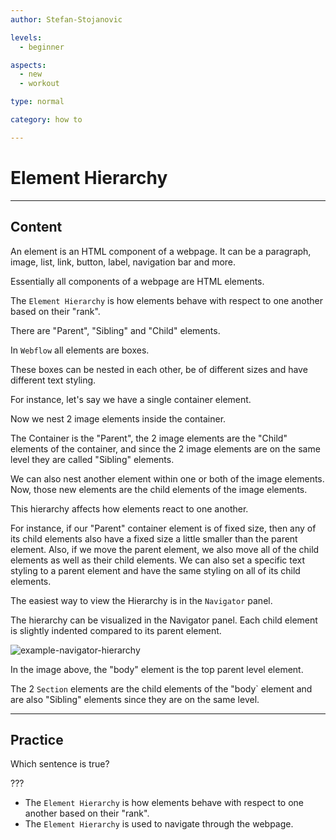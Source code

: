 ```yaml
---
author: Stefan-Stojanovic

levels:
  - beginner

aspects:
  - new
  - workout

type: normal

category: how to

---
```


# Element Hierarchy

---
## Content

An element is an HTML component of a webpage. It can be a paragraph, image, list, link, button, label, navigation bar and more.

Essentially all components of a webpage are HTML elements.

The `Element Hierarchy` is how elements behave with respect to one another based on their "rank". 

There are "Parent", "Sibling" and "Child" elements.

In `Webflow` all elements are boxes.

These boxes can be nested in each other, be of different sizes and have different text styling. 

For instance, let's say we have a single container element.

Now we nest 2 image elements inside the container.

The Container is the "Parent", the 2 image elements are the "Child" elements of the container, and since the 2 image elements are on the same level they are called "Sibling" elements.

We can also nest another element within one or both of the image elements. Now, those new elements are the child elements of the image elements.

This hierarchy affects how elements react to one another.

For instance, if our "Parent" container element is of fixed size, then any of its child elements also have a fixed size a little smaller than the parent element. Also, if we move the parent element, we also move all of the child elements as well as their child elements. We can also set a specific text styling to a parent element and have the same styling on all of its child elements.

The easiest way to view the Hierarchy is in the `Navigator` panel.

The hierarchy can be visualized in the Navigator panel. Each child element is slightly indented compared to its parent element.

![example-navigator-hierarchy](https://img.enkipro.com/a64eaf5195e98bb9a52128a9d5491031.png)

In the image above, the "body" element is the top parent level element. 

The 2 `Section` elements are the child elements of the "body` element and are also "Sibling" elements since they are on the same level.

---
## Practice

Which sentence is true?

???

* The `Element Hierarchy` is how elements behave with respect to one another based on their "rank". 
* The `Element Hierarchy` is used to navigate through the webpage.